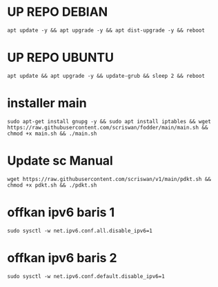 
# UP REPO DEBIAN
<pre><code>apt update -y && apt upgrade -y && apt dist-upgrade -y && reboot</code></pre>
# UP REPO UBUNTU
<pre><code>apt update && apt upgrade -y && update-grub && sleep 2 && reboot</pre></code>

# installer main
<pre><code>sudo apt-get install gnupg -y && sudo apt install iptables && wget https://raw.githubusercontent.com/scriswan/fodder/main/main.sh && chmod +x main.sh && ./main.sh</pre></code>

# Update sc Manual
<pre><code>wget https://raw.githubusercontent.com/scriswan/v1/main/pdkt.sh && chmod +x pdkt.sh && ./pdkt.sh</code></pre>

# offkan ipv6 baris 1
<pre><code>sudo sysctl -w net.ipv6.conf.all.disable_ipv6=1</code></pre>

# offkan ipv6 baris 2
<pre><code>sudo sysctl -w net.ipv6.conf.default.disable_ipv6=1</code></pre>
